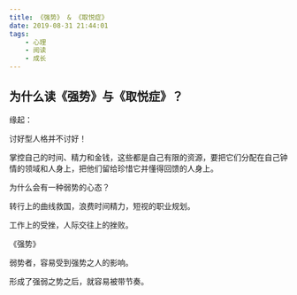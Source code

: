 ```yaml
---
title: 《强势》 & 《取悦症》
date: 2019-08-31 21:44:01
tags:
	- 心理
	- 阅读
	- 成长
---
```




## **为什么读《强势》与《取悦症》？**



缘起：

讨好型人格并不讨好！

掌控自己的时间、精力和金钱，这些都是自己有限的资源，要把它们分配在自己钟情的领域和人身上，把他们留给珍惜它并懂得回馈的人身上。



为什么会有一种弱势的心态？

转行上的曲线救国，浪费时间精力，短视的职业规划。

工作上的受挫，人际交往上的挫败。



《强势》

弱势者，容易受到强势之人的影响。

形成了强弱之势之后，就容易被带节奏。